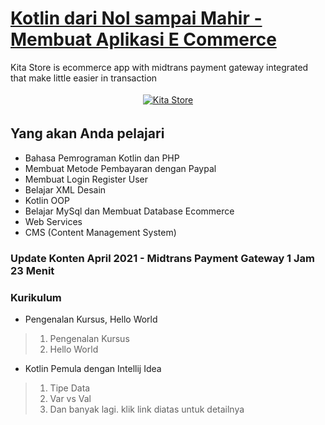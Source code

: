 # <a href="https://www.udemy.com/course/kotlin-dari-nol-sampai-mahir-membuat-aplikasi-e-commerce/">Kotlin dari Nol sampai Mahir - Membuat Aplikasi E Commerce</a>
Kita Store is ecommerce app with midtrans payment gateway integrated that make little easier in transaction

<p align="center">
 <a href="https://www.udemy.com/course/kotlin-dari-nol-sampai-mahir-membuat-aplikasi-e-commerce/" target="_blank"> <img src="https://user-images.githubusercontent.com/33416633/115976703-d6aada80-a59a-11eb-9a21-c8add984acde.png" alt="Kita Store" style="vertical-align:top; margin:4px"> </a>
</p>

## Yang akan Anda pelajari
<ul>
<li>Bahasa Pemrograman Kotlin dan PHP</li>
<li>Membuat Metode Pembayaran dengan Paypal</li>
<li>Membuat Login Register User</li>
<li>Belajar XML Desain</li>
<li>Kotlin OOP</li>
<li>Belajar MySql dan Membuat Database Ecommerce</li>
<li>Web Services</li>
<li>CMS (Content Management System)</li>
</ul>

### Update Konten April 2021 - Midtrans Payment Gateway 1 Jam 23 Menit

### Kurikulum

<ul><li>Pengenalan Kursus, Hello World</li></ul>

>1. Pengenalan Kursus
>2. Hello World

<ul><li>Kotlin Pemula dengan Intellij Idea</li></ul>

>1. Tipe Data
>2. Var vs Val
>3. Dan banyak lagi. klik link diatas untuk detailnya
